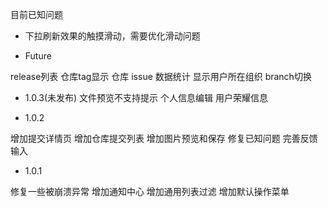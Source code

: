 
目前已知问题

* 下拉刷新效果的触摸滑动，需要优化滑动问题

* Future

release列表
仓库tag显示
仓库 issue 数据统计
显示用户所在组织
branch切换

* 1.0.3(未发布)
文件预览不支持提示
个人信息编辑
用户荣耀信息

* 1.0.2

增加提交详情页
增加仓库提交列表
增加图片预览和保存
修复已知问题
完善反馈输入

* 1.0.1

修复一些被崩溃异常
增加通知中心
增加通用列表过滤
增加默认操作菜单